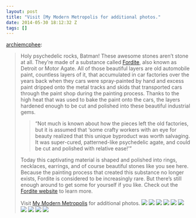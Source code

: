 ```yaml
---
layout: post
title: "Visit [My Modern Metropolis for additional photos."
date: 2014-05-30 18:12:32 Z
tags: []
---
```

[archiemcphee](http://geyserofawesome.com/post/86611580027/holy-psychedelic-rocks-batman-these-awesome):

> Holy psychedelic rocks, Batman! These awesome stones aren’t stone at all. They’re made of a substance called [Fordite](http://en.wikipedia.org/wiki/Fordite), also known as Detroit or Motor Agate. All of those beautiful layers are old automobile paint, countless layers of it, that accumulated in car factories over the years back when they cars were spray-painted by hand and excess paint dripped onto the metal tracks and skids that transported cars through the paint shop during the painting process. Thanks to the high heat that was used to bake the paint onto the cars, the layers hardened enough to be cut and polished into these beautiful industrial gems.
> 
> > “Not much is known about how the pieces left the old factories, but it is assumed that ‘some crafty workers with an eye for beauty realized that this unique byproduct was worth salvaging. It was super-cured, patterned-like psychedelic agate, and could be cut and polished with relative ease!’”
> 
> Today this captivating material is shaped and polished into rings, necklaces, earrings, and of course beautiful stones like you see here. Because the painting process that created this substance no longer exists, Fordite is considered to be increasingly rare. But there’s still enough around to get some for yourself if you like. Check out the [Fordite website](http://www.fordite.com/) to learn more.
> 
> Visit [My Modern Metropolis](http://www.mymodernmet.com/profiles/blogs/fordite-stones) for additional photos.
![](/media/2014/05/87315098377_0.jpg)
![](/media/2014/05/87315098377_1.jpg)
![](/media/2014/05/87315098377_2.jpg)
![](/media/2014/05/87315098377_3.jpg)
![](/media/2014/05/87315098377_4.png)
![](/media/2014/05/87315098377_5.jpg)
![](/media/2014/05/87315098377_6.jpg)
![](/media/2014/05/87315098377_7.png)
![](/media/2014/05/87315098377_8.jpg)
![](/media/2014/05/87315098377_9.jpg)
